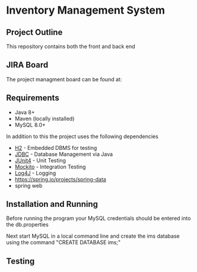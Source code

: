 # Inventory Management System

## Project Outline

This repository contains both the front and back end

## JIRA Board

The project managment board can be found at:

## Requirements

* Java 8+
* Maven (locally installed)
* MySQL 8.0+

In addition to this the project uses the following dependencies 

* [H2](https://h2database.com) - Embedded DBMS for testing
* [JDBC](https://docs.oracle.com/javase/8/docs/technotes/guides/jdbc/) - Database Management via Java
* [JUnit4](https://junit.org/junit4/) - Unit Testing
* [Mockito](https://site.mockito.org/) - Integration Testing
* [Log4J](https://logging.apache.org/log4j/2.x/) - Logging
* https://spring.io/projects/spring-data
* spring web

## Installation and Running

Before running the program your MySQL credentials should be entered into the db.properties

Next start MySQL in a local command line and create the ims database using the command "CREATE DATABASE ims;"

## Testing
